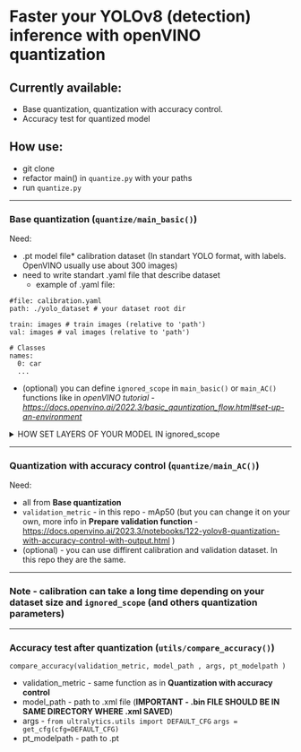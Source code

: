 # Faster your YOLOv8 (detection) inference with openVINO quantization

## Currently available: 
* Base quantization, quantization with accuracy control.
* Accuracy test for quantized model 

## How use:
* git clone
* refactor main() in `quantize.py` with your paths
* run `quantize.py`

---
### Base quantization (`quantize/main_basic()`)

Need:
* .pt model file* calibration dataset (In standart YOLO format, with labels. OpenVINO usually use about 300 images)
* need to write standart .yaml file that describe dataset
  *  example of .yaml file:

```
#file: calibration.yaml
path: ./yolo_dataset # your dataset root dir

train: images # train images (relative to 'path') 
val: images # val images (relative to 'path') 

# Classes
names:
  0: car
  ...
```
* (optional) you can define `ignored_scope` in `main_basic()` or `main_AC()` functions like in *openVINO tutorial - https://docs.openvino.ai/2022.3/basic_qauntization_flow.html#set-up-an-environment*

<details>
  <summary>HOW SET LAYERS OF YOUR MODEL IN ignored_scope </summary>
  
  In OpenVino example you can see that layer names for `ignored_scope` parameter looks like this:
  ```python
  names=[
            "/model.22/dfl/conv/Conv",  # in the post-processing subgraph
            "/model.22/Add",
            "/model.22/Add_1",
            "/model.22/Add_2",
            "/model.22/Add_3",
            "/model.22/Add_4",
            "/model.22/Add_5",
            "/model.22/Add_6",
            "/model.22/Add_7",
            "/model.22/Add_8",
            "/model.22/Add_9",
            "/model.22/Add_10"
        ]
  ```
  If you wanna see all layer names of your model &rarr; pass  `get_model_graph = True` in `main_basic()` function.


  
</details>

---
### Quantization with accuracy control (`quantize/main_AC()`)

Need:
* all from **Base quantization**
* `validation_metric` - in this repo - mAp50 (but you can change it on your own, more info in **Prepare validation function** - https://docs.openvino.ai/2023.3/notebooks/122-yolov8-quantization-with-accuracy-control-with-output.html  )
* (optional) - you can use diffirent calibration and validation dataset. In this repo they are the same.

---

### Note - calibration can take a long time depending on your dataset size and `ignored_scope` (and others quantization parameters)

---
### Accuracy test after quantization (`utils/compare_accuracy()`)
```angular2html
compare_accuracy(validation_metric, model_path , args, pt_modelpath )
```
* validation_metric - same function as in **Quantization with accuracy control**
* model_path - path to .xml file (**IMPORTANT - .bin FILE SHOULD BE IN SAME DIRECTORY WHERE .xml SAVED**)
* args - `from ultralytics.utils import DEFAULT_CFG` `args = get_cfg(cfg=DEFAULT_CFG)`
* pt_modelpath - path to .pt 